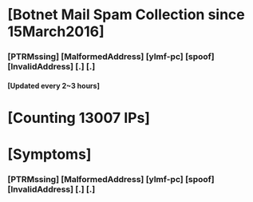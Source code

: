 # [Botnet Mail Spam Collection since 15March2016]
### [PTRMssing] [MalformedAddress] [ylmf-pc] [spoof] [InvalidAddress] [.] [.]
#### [Updated every 2~3 hours]

# [Counting 13007 IPs]

# [Symptoms] 
###   [PTRMssing] [MalformedAddress] [ylmf-pc] [spoof] [InvalidAddress] [.] [.]
